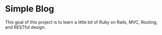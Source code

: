 # Simple Blog

This goal of this project is to learn a little bit of Ruby on Rails, MVC, Routing, and RESTful design. 
